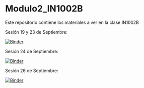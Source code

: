 # Modulo2_IN1002B
Este repositorio contiene los materiales a ver en la clase IN1002B

Sesión 19 y 23 de Septiembre:

[![Binder](https://mybinder.org/badge_logo.svg)](https://mybinder.org/v2/gh/BriciaGalindoM/Modulo2_IN1002B/HEAD?labpath=M2Exploracion_y_preparacion.ipynb)

Sesión 24 de Septiembre:

[![Binder](https://mybinder.org/badge_logo.svg)](https://mybinder.org/v2/gh/BriciaGalindoM/Modulo2_IN1002B/HEAD?labpath=M2Deteccion_y_correccion.ipynb)

Sesión 26 de Septiembre:

[![Binder](https://mybinder.org/badge_logo.svg)](https://mybinder.org/v2/gh/BriciaGalindoM/Modulo2_IN1002B/HEAD?labpath=M2Visualizaci%C3%B3n_1.ipynb)
